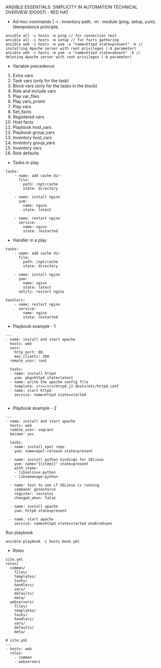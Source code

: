 ANSIBLE ESSENTIALS: SIMPLICITY IN AUTOMATION TECHNICAL OVERVIEW (DO007) - RED HAT

- Ad-hoc commands |
-i : inventory path, -m : module (ping, setup, yum). Idempotence principle.
```
ansible all -i hosts -m ping // for connection test
ansible all -i hosts -m setup // for facts gathering
ansible web -i hosts -m yum -a "name=httpd state=present" -b // installing Apache server with root privileges (-b parameter)
ansible web -i hosts -m yum -a "name=httpd state=absent" -b // deleting Apache server with root privileges (-b parameter)
```

- Variable precedence

1. Extra vars
2. Task vars (only for the task)
3. Block vars (only for the tasks in the block)
4. Role and include vars
5. Play var_files
6. Play vars_promt
7. Play vars
8. Set_facts
9. Registered vars
10. Host facts
11. Playbook host_vars
12. Playbook group_vars
13. Inventory host_vars
14. Inventory group_vars
15. Inventory vars
16. Role defaults

- Tasks in play
```
tasks:
    - name: add cache dir
      file:
        path: /opt/cache
        state: directory
        
    - name: install nginx
      yum:
        name: nginx
        state: latest
        
    - name: restart nginx
      service:
        name: nginx
        state: restarted
```
- Handler in a play
```
tasks:
    - name: add cache dir
      file:
        path: /opt/cache
        state: directory
        
    - name: install nginx
      yum:
        name: nginx
        state: latest
      notify: restart nginx
        
handlers:
    - name: restart nginx
      service:
        name: nginx
        state: restarted
```
- Playbook example - 1
```
---
- name: install and start apache
  hosts: web
  vars:
    http_port: 80
    max_clients: 200
  remote_user: root
  
  tasks:
  - name: install httpd
    yum: pkg=httpd state=latest
  - name: write the apache config file
    template: src=/srv/httpd.j2 dest=/etc/httpd.conf
  - name: start httpd
    service: name=httpd state=started
    
```
- Playbook example - 2
```
---
- name: install and start apache
  hosts: web
  remote_user: vagrant
  become: yes
  
  tasks:
  - name: install epel repo
    yum: name=epel-release state=present
    
  - name: install python bindings for SELinux
    yum: name="{{item}}" state=present
    with_items:
    - libselinux-python
    - libsemanage-python
  
  - name: test to see if SELinux is running
    command: getenforce
    register: sestatus
    changed_when: false
    
  - name: install apache
    yum: httpd state=present
    
  - name: start apache
    service: name=httpd state=started enabled=yes
```
Run playbook
```
ansible-playbook -i hosts book.yml
```
- Roles
```
site.yml
roles/
  common/
    files/
    templates/
    tasks/
    handlers/
    vars/
    defaults/
    meta/
  webservers/
    files/
    templates/
    tasks/
    handlers/
    vars/
    defaults/
    meta/
```
```
# site.yml
---
- hosts: web
  roles:
    - common
    - webservers
```
